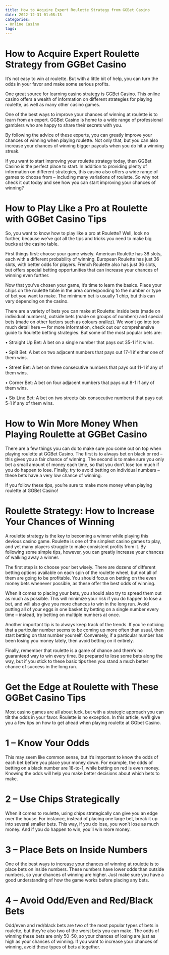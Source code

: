 ```yaml
---
title: How to Acquire Expert Roulette Strategy from GGBet Casino
date: 2022-12-31 01:08:13
categories:
- Online Casino
tags:
---
```



#  How to Acquire Expert Roulette Strategy from GGBet Casino

It’s not easy to win at roulette. But with a little bit of help, you can turn the odds in your favor and make some serious profits.

One great source for learning casino strategy is GGBet Casino. This online casino offers a wealth of information on different strategies for playing roulette, as well as many other casino games.

One of the best ways to improve your chances of winning at roulette is to learn from an expert. GGBet Casino is home to a wide range of professional gamblers who are happy to share their secrets with you.

By following the advice of these experts, you can greatly improve your chances of winning when playing roulette. Not only that, but you can also increase your chances of winning bigger payouts when you do hit a winning streak.

If you want to start improving your roulette strategy today, then GGBet Casino is the perfect place to start. In addition to providing plenty of information on different strategies, this casino also offers a wide range of games to choose from – including many variations of roulette. So why not check it out today and see how you can start improving your chances of winning?

#  How to Play Like a Pro at Roulette with GGBet Casino Tips 

So, you want to know how to play like a pro at Roulette? Well, look no further, because we’ve got all the tips and tricks you need to make big bucks at the casino table.

First things first: choose your game wisely. American Roulette has 38 slots, each with a different probability of winning. European Roulette has just 36 slots, with better odds for players. French Roulette also has just 36 slots, but offers special betting opportunities that can increase your chances of winning even further.

Now that you’ve chosen your game, it’s time to learn the basics. Place your chips on the roulette table in the area corresponding to the number or type of bet you want to make. The minimum bet is usually 1 chip, but this can vary depending on the casino.

There are a variety of bets you can make at Roulette: inside bets (made on individual numbers), outside bets (made on groups of numbers) and special bets (made on other factors such as colours orallez). We won’t go into too much detail here — for more information, check out our comprehensive guide to Roulette betting strategies. But some of the most popular bets are:

• Straight Up Bet: A bet on a single number that pays out 35-1 if it wins.

• Split Bet: A bet on two adjacent numbers that pays out 17-1 if either one of them wins.

• Street Bet: A bet on three consecutive numbers that pays out 11-1 if any of them wins.

• Corner Bet: A bet on four adjacent numbers that pays out 8-1 if any of them wins.

• Six Line Bet: A bet on two streets (six consecutive numbers) that pays out 5-1 if any of them wins.

#  How to Win More Money When Playing Roulette at GGBet Casino 

There are a few things you can do to make sure you come out on top when playing roulette at GGBet Casino. The first is to always bet on black or red – this gives you a fair chance of winning. The second is to make sure you only bet a small amount of money each time, so that you don’t lose too much if you do happen to lose. Finally, try to avoid betting on individual numbers – these bets have a very low chance of winning.

If you follow these tips, you’re sure to make more money when playing roulette at GGBet Casino!

#  Roulette Strategy: How to Increase Your Chances of Winning

A roulette strategy is the key to becoming a winner while playing this devious casino game. Roulette is one of the simplest casino games to play, and yet many players struggle to make consistent profits from it. By following some simple tips, however, you can greatly increase your chances of walking away a winner.

The first step is to choose your bet wisely. There are dozens of different betting options available on each spin of the roulette wheel, but not all of them are going to be profitable. You should focus on betting on the even money bets whenever possible, as these offer the best odds of winning.

When it comes to placing your bets, you should also try to spread them out as much as possible. This will minimize your risk if you do happen to lose a bet, and will also give you more chances to win in the long run. Avoid putting all of your eggs in one basket by betting on a single number every time – instead, try betting on multiple numbers at once.

Another important tip is to always keep track of the trends. If you’re noticing that a particular number seems to be coming up more often than usual, then start betting on that number yourself. Conversely, if a particular number has been losing you money lately, then avoid betting on it entirely.

Finally, remember that roulette is a game of chance and there’s no guaranteed way to win every time. Be prepared to lose some bets along the way, but if you stick to these basic tips then you stand a much better chance of success in the long run.

#  Get the Edge at Roulette with These GGBet Casino Tips

Most casino games are all about luck, but with a strategic approach you can tilt the odds in your favor. Roulette is no exception. In this article, we’ll give you a few tips on how to get ahead when playing roulette at GGbet Casino.

# 1 – Know Your Odds

This may seem like common sense, but it’s important to know the odds of each bet before you place your money down. For example, the odds of betting on a black number are 18-to-1, while betting on red is even money. Knowing the odds will help you make better decisions about which bets to make.

# 2 – Use Chips Strategically

When it comes to roulette, using chips strategically can give you an edge over the house. For instance, instead of placing one large bet, break it up into several smaller bets. This way, if you do lose, you won’t lose as much money. And if you do happen to win, you’ll win more money.

# 3 – Place Bets on Inside Numbers

One of the best ways to increase your chances of winning at roulette is to place bets on inside numbers. These numbers have lower odds than outside numbers, so your chances of winning are higher. Just make sure you have a good understanding of how the game works before placing any bets.

# 4 – Avoid Odd/Even and Red/Black Bets

Odd/even and red/black bets are two of the most popular types of bets in roulette, but they’re also two of the worst bets you can make. The odds of winning these bets are only 50-50, so your chances of losing are just as high as your chances of winning. If you want to increase your chances of winning, avoid these types of bets altogether.